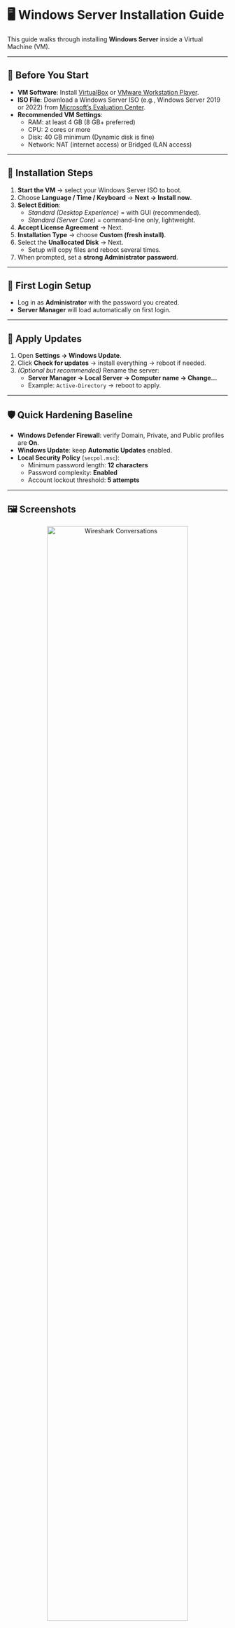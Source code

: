 # 🖥️ Windows Server Installation Guide

This guide walks through installing **Windows Server** inside a Virtual Machine (VM).  

---

## 🔧 Before You Start
- **VM Software**: Install [VirtualBox](https://www.virtualbox.org/) or [VMware Workstation Player](https://www.vmware.com/products/workstation-player.html).  
- **ISO File**: Download a Windows Server ISO (e.g., Windows Server 2019 or 2022) from [Microsoft’s Evaluation Center](https://www.microsoft.com/en-us/evalcenter/evaluate-windows-server-2022).  
- **Recommended VM Settings**:  
  - RAM: at least 4 GB (8 GB+ preferred)  
  - CPU: 2 cores or more  
  - Disk: 40 GB minimum (Dynamic disk is fine)  
  - Network: NAT (internet access) or Bridged (LAN access)  

---

## 📀 Installation Steps
1. **Start the VM** → select your Windows Server ISO to boot.  
2. Choose **Language / Time / Keyboard** → **Next → Install now**.  
3. **Select Edition**:  
   - *Standard (Desktop Experience)* = with GUI (recommended).  
   - *Standard (Server Core)* = command-line only, lightweight.  
4. **Accept License Agreement** → Next.  
5. **Installation Type** → choose **Custom (fresh install)**.  
6. Select the **Unallocated Disk** → Next.  
   - Setup will copy files and reboot several times.  
7. When prompted, set a **strong Administrator password**.  

---

## 🔑 First Login Setup
- Log in as **Administrator** with the password you created.  
- **Server Manager** will load automatically on first login.  

---

## 🔄 Apply Updates
1. Open **Settings → Windows Update**.  
2. Click **Check for updates** → install everything → reboot if needed.  
3. *(Optional but recommended)* Rename the server:  
   - **Server Manager → Local Server → Computer name → Change…**  
   - Example: `Active-Directory` → reboot to apply.  

---

## 🛡 Quick Hardening Baseline
- **Windows Defender Firewall**: verify Domain, Private, and Public profiles are **On**.  
- **Windows Update**: keep **Automatic Updates** enabled.  
- **Local Security Policy** (`secpol.msc`):  
  - Minimum password length: **12 characters**  
  - Password complexity: **Enabled**  
  - Account lockout threshold: **5 attempts**  

---

## 🖼 Screenshots

<p align="center">
  <img src="https://github.com/user-attachments/assets/3fb4d9df-73b0-41fd-b8a3-bf85a421d41b" width="80%" alt="Wireshark Conversations" />  
  <br><br>
  <img src="https://github.com/user-attachments/assets/7ba5dfe7-947d-4d0a-882c-983b99385589" width="80%" alt="HTTP Stream Analysis" />  
  <br><br>
  <img src="https://github.com/user-attachments/assets/e7d522f2-a551-4777-abb4-e9234c233c94" width="80%" alt="DNS Query Example" />  
  <br><br>
  <img src="https://github.com/user-attachments/assets/2c1597db-8a1f-4444-976b-04d104cddcc1" width="80%" alt="DNS Query Example" />  
  <br><br>
  <img src="https://github.com/user-attachments/assets/c2d1e37c-db46-46d8-9733-9aacc7f279f8" width="80%" alt="DNS Query Example" />  
  <br><br>
  <img src="https://github.com/user-attachments/assets/f76e0272-f04b-4076-a785-7334ff062dfd" width="80%" alt="DNS Query Example" />  
  <br><br>
  <img src="https://github.com/user-attachments/assets/bab6c91a-c885-4009-9e8c-b1867fc1049b" width="80%" alt="DNS Query Example" />  
  <br><br>
  <img src="https://github.com/user-attachments/assets/2c62534f-a0f4-4b75-a2ca-9dbfea8a64e0" width="80%" alt="DNS Query Example" />  
  <br><br>
</p>

---
